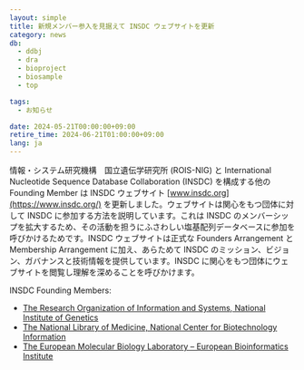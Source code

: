 ```yaml
---
layout: simple
title: 新規メンバー参入を見据えて INSDC ウェブサイトを更新
category: news
db:
  - ddbj
  - dra
  - bioproject
  - biosample
  - top

tags:
  - お知らせ

date: 2024-05-21T00:00:00+09:00
retire_time: 2024-06-21T01:00:00+09:00
lang: ja
---
```


情報・システム研究機構　国立遺伝学研究所 (ROIS-NIG) と International Nucleotide Sequence Database Collaboration (INSDC) を構成する他の Founding Member は INSDC ウェブサイト [www.insdc.org](https://www.insdc.org/) を更新しました。ウェブサイトは関心をもつ団体に対して INSDC に参加する方法を説明しています。これは INSDC のメンバーシップを拡大するため、その活動を担うにふさわしい塩基配列データベースに参加を呼びかけるためです。INSDC ウェブサイトは正式な Founders Arrangement と Membership Arrangement に加え、あらためて INSDC のミッション、ビジョン、ガバナンスと技術情報を提供しています。INSDC に関心をもつ団体にウェブサイトを閲覧し理解を深めることを呼びかけます。

INSDC Founding Members:
* [The Research Organization of Information and Systems, National Institute of Genetics](https://www.nig.ac.jp)
* [The National Library of Medicine, National Center for Biotechnology Information](https://www.ncbi.nlm.nih.gov)
* [The European Molecular Biology Laboratory – European Bioinformatics Institute](https://www.ebi.ac.uk)